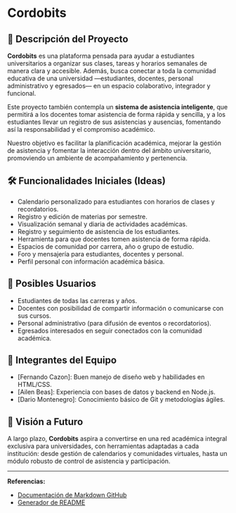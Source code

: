 # Cordobits

## 🧭 Descripción del Proyecto

**Cordobits** es una plataforma pensada para ayudar a estudiantes universitarios a organizar sus clases, tareas y horarios semanales de manera clara y accesible. Además, busca conectar a toda la comunidad educativa de una universidad —estudiantes, docentes, personal administrativo y egresados— en un espacio colaborativo, integrador y funcional.

Este proyecto también contempla un **sistema de asistencia inteligente**, que permitirá a los docentes tomar asistencia de forma rápida y sencilla, y a los estudiantes llevar un registro de sus asistencias y ausencias, fomentando así la responsabilidad y el compromiso académico.

Nuestro objetivo es facilitar la planificación académica, mejorar la gestión de asistencia y fomentar la interacción dentro del ámbito universitario, promoviendo un ambiente de acompañamiento y pertenencia.

## 🛠️ Funcionalidades Iniciales (Ideas)

- Calendario personalizado para estudiantes con horarios de clases y recordatorios.
- Registro y edición de materias por semestre.
- Visualización semanal y diaria de actividades académicas.
- Registro y seguimiento de asistencia de los estudiantes.
- Herramienta para que docentes tomen asistencia de forma rápida.
- Espacios de comunidad por carrera, año o grupo de estudio.
- Foro y mensajería para estudiantes, docentes y personal.
- Perfil personal con información académica básica.

## 🎯 Posibles Usuarios

- Estudiantes de todas las carreras y años.
- Docentes con posibilidad de compartir información o comunicarse con sus cursos.
- Personal administrativo (para difusión de eventos o recordatorios).
- Egresados interesados en seguir conectados con la comunidad académica.

## 👥 Integrantes del Equipo

- [Fernando Cazon]: Buen manejo de diseño web y habilidades en HTML/CSS.
- [Ailen Beas]: Experiencia con bases de datos y backend en Node.js.
- [Dario Montenegro]: Conocimiento básico de Git y metodologías ágiles.



## 🚀 Visión a Futuro

A largo plazo, **Cordobits** aspira a convertirse en una red académica integral exclusiva para universidades, con herramientas adaptadas a cada institución: desde gestión de calendarios y comunidades virtuales, hasta un módulo robusto de control de asistencia y participación.

---

**Referencias:**
- [Documentación de Markdown GitHub](https://docs.github.com/es/get-started/writing-on-github/getting-started-with-writing-and-formatting-on-github/basic-writing-and-formatting-syntax)
- [Generador de README](https://readme.so/es)

